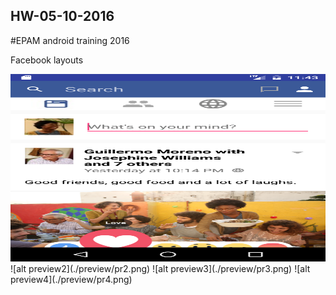 ## HW-05-10-2016
#EPAM android training 2016

Facebook layouts

<img src="./preview/pr1.png" width="530" height="300">
![alt preview2](./preview/pr2.png)  
![alt preview3](./preview/pr3.png)
![alt preview4](./preview/pr4.png)

